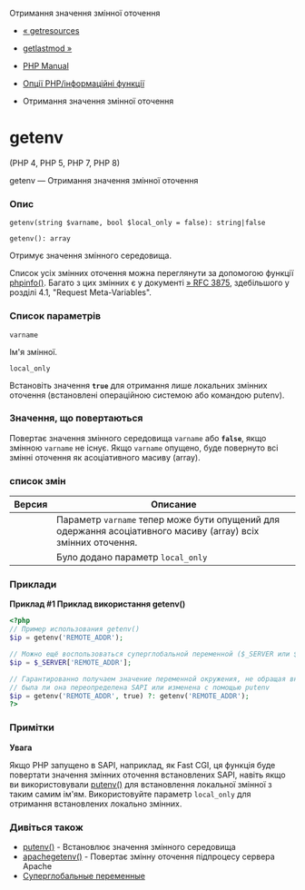 Отримання значення змінної оточення

-   [« getresources](function.get-resources.html)
    
-   [getlastmod »](function.getlastmod.html)
    
-   [PHP Manual](index.html)
    
-   [Опції PHP/інформаційні функції](ref.info.html)
    
-   Отримання значення змінної оточення
    

# getenv

(PHP 4, PHP 5, PHP 7, PHP 8)

getenv — Отримання значення змінної оточення

### Опис

```methodsynopsis
getenv(string $varname, bool $local_only = false): string|false
```

```methodsynopsis
getenv(): array
```

Отримує значення змінного середовища.

Список усіх змінних оточення можна переглянути за допомогою функції [phpinfo()](function.phpinfo.html). Багато з цих змінних є у документі [» RFC 3875](http://www.faqs.org/rfcs/rfc3875), здебільшого у розділі 4.1, "Request Meta-Variables".

### Список параметрів

`varname`

Ім'я змінної.

`local_only`

Встановіть значення **`true`** для отримання лише локальних змінних оточення (встановлені операційною системою або командою putenv).

### Значення, що повертаються

Повертає значення змінного середовища `varname` або **`false`**, якщо змінною `varname` не існує. Якщо `varname` опущено, буде повернуто всі змінні оточення як асоціативного масиву (array).

### список змін

| Версия | Описание                                                                                                      |
|--------|---------------------------------------------------------------------------------------------------------------|
|        | Параметр `varname` тепер може бути опущений для одержання асоціативного масиву (array) всіх змінних оточення. |
|        | Було додано параметр `local_only`                                                                             |

### Приклади

**Приклад #1 Приклад використання **getenv()****

```php
<?php
// Пример использования getenv()
$ip = getenv('REMOTE_ADDR');

// Можно ещё воспользоваться суперглобальной переменной ($_SERVER или $_ENV)
$ip = $_SERVER['REMOTE_ADDR'];

// Гарантированно получаем значение переменной окружения, не обращая внимания,
// была ли она переопределена SAPI или изменена с помощью putenv
$ip = getenv('REMOTE_ADDR', true) ?: getenv('REMOTE_ADDR');
?>
```

### Примітки

**Увага**

Якщо PHP запущено в SAPI, наприклад, як Fast CGI, ця функція буде повертати значення змінних оточення встановлених SAPI, навіть якщо ви використовували [putenv()](function.putenv.html) для встановлення локальної змінної з таким самим ім'ям. Використовуйте параметр `local_only` для отримання встановлених локально змінних.

### Дивіться також

-   [putenv()](function.putenv.html) - Встановлює значення змінного середовища
-   [apachegetenv()](function.apache-getenv.html) - Повертає змінну оточення підпроцесу сервера Apache
-   [Суперглобальные переменные](language.variables.superglobals.html)